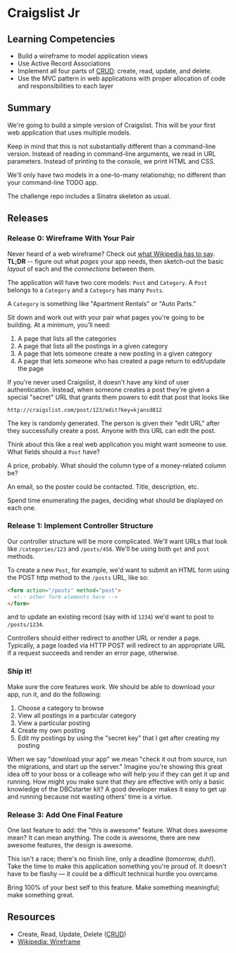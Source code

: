 # Craigslist Jr

## Learning Competencies

* Build a wireframe to model application views
* Use Active Record Associations
* Implement all four parts of [CRUD][]: create, read, update, and delete.
* Use the MVC pattern in web applications with proper allocation of code and responsibilities to each layer

## Summary

We're going to build a simple version of Craigslist.  This will be your first
web application that uses multiple models.

Keep in mind that this is not substantially different than a command-line
version.  Instead of reading in command-line arguments, we read in URL
parameters.  Instead of printing to the console, we print HTML and CSS.

We'll only have two models in a one-to-many relationship; no different than
your command-line TODO app.

The challenge repo includes a Sinatra skeleton as usual.

## Releases

### Release 0: Wireframe With Your Pair

Never heard of a web wireframe? Check out [what Wikipedia has to
say][wireframe]. **TL;DR** -- figure out what *pages* your app needs, then
sketch-out the basic *layout* of each and the *connections* between them.

The application will have two core models: `Post` and `Category`.  A `Post`
belongs to a `Category` and a `Category` has many `Posts`.

A `Category` is something like "Apartment Rentals" or "Auto Parts."

Sit down and work out with your pair what pages you're going to be building.
At a minimum, you'll need:

1. A page that lists all the categories
2. A page that lists all the postings in a given category
3. A page that lets someone create a new posting in a given category
4. A page that lets someone who has created a page return to edit/update the page

If you're never used Craigslist, it doesn't have any kind of user
authentication.  Instead, when someone creates a post they're given a special
"secret" URL that grants them powers to edit that post that looks like

```text
http://craigslist.com/post/123/edit?key=kjansd812
```

The key is randomly generated.  The person is given their "edit URL" after they
successfully create a post.  Anyone with this URL can edit the post.

Think about this like a real web application you might want someone to use.
What fields should a `Post` have?

A price, probably.  What should the column type of a money-related column be?

An email, so the poster could be contacted.  Title, description, etc.

Spend time enumerating the pages, deciding what should be displayed on each
one.

### Release 1: Implement Controller Structure

Our controller structure will be more complicated.  We'll want URLs that look
like `/categories/123` and `/posts/456`.  We'll be using both `get` and `post`
methods.

To create a new `Post`, for example, we'd want to submit an HTML form using the
POST http method to the `/posts` URL, like so:

```html
<form action="/posts" method="post">
  <!-- other form elements here -->
</form>
```

and to update an existing record (say with id `1234`) we'd want to post to
`/posts/1234`.

Controllers should either redirect to another URL or render a page.  Typically,
a page loaded via HTTP POST will redirect to an appropriate URL if a request
succeeds and render an error page, otherwise.

### Ship it!

Make sure the core features work.  We should be able to download your app, run
it, and do the following:

1. Choose a category to browse
2. View all postings in a particular category
3. View a particular posting
4. Create my own posting
5. Edit my postings by using the "secret key" that I get after creating my posting

When we say "download your app" we mean "check it out from source, run the
migrations, and start up the server."  Imagine you're showing this great idea
off to your boss or a colleage who will help you if they can get it up and
running.  How might you make sure that *they* are effective with only a basic
knowledge of the DBCstarter kit?  A good developer makes it easy to get up and
running because not wasting others' time is a virtue.

### Release 3: Add One Final Feature

One last feature to add: the "this is awesome" feature.  What does awesome
mean?  It can mean anything.  The code is awesome, there are new awesome
features, the design is awesome.

This isn't a race; there's no finish line, only a deadline (tomorrow, duh!).
Take the time to make this application something you're proud of.  It doesn't
have to be flashy &mdash; it could be a difficult technical hurdle you
overcame.

Bring 100% of your best self to this feature.  Make something meaningful; make
something great.

## Resources

* Create, Read, Update, Delete ([CRUD][])
* [Wikipedia: Wireframe][wireframe]

[CRUD]: http://en.wikipedia.org/wiki/Create,_read,_update_and_delete
[wireframe]: http://en.wikipedia.org/wiki/Website_wireframe
